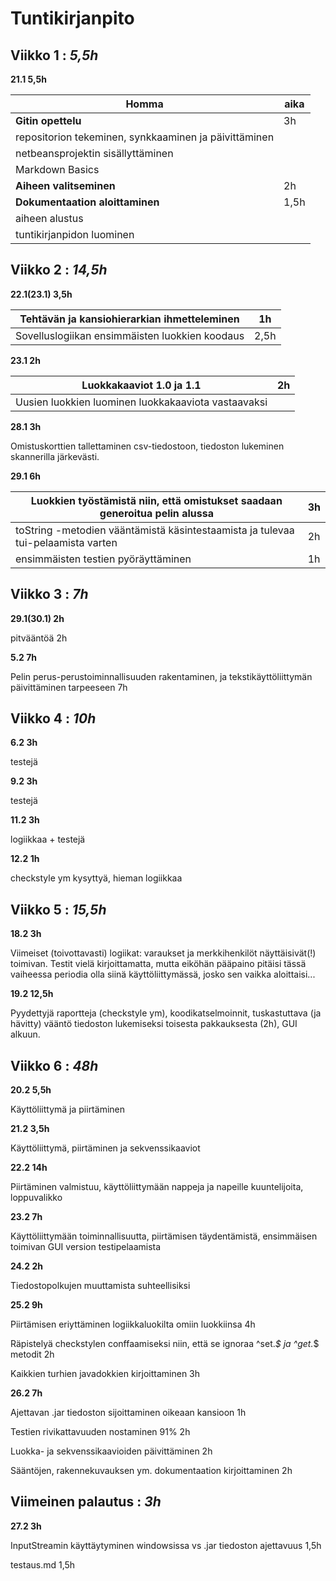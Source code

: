 # Tuntikirjanpito

## Viikko 1 : *5,5h*

**21.1 5,5h**

Homma | aika
---|---
**Gitin opettelu** | 3h
 repositorion tekeminen, synkkaaminen ja päivittäminen|
 netbeansprojektin sisällyttäminen|
 Markdown Basics|
**Aiheen valitseminen** | 2h
**Dokumentaation aloittaminen** | 1,5h
 aiheen alustus |
 tuntikirjanpidon luominen |

## Viikko 2 : *14,5h*

**22.1(23.1) 3,5h**

Tehtävän ja kansiohierarkian ihmetteleminen | 1h
---|---
Sovelluslogiikan ensimmäisten luokkien koodaus | 2,5h

**23.1 2h**

Luokkakaaviot 1.0 ja 1.1 | 2h
---|---
Uusien luokkien luominen luokkakaaviota vastaavaksi |

**28.1 3h**

Omistuskorttien tallettaminen csv-tiedostoon, tiedoston lukeminen skannerilla järkevästi.

**29.1 6h**

Luokkien työstämistä niin, että omistukset saadaan generoitua pelin alussa | 3h
---|---
toString -metodien vääntämistä käsintestaamista ja tulevaa tui-pelaamista varten | 2h
ensimmäisten testien pyöräyttäminen | 1h

## Viikko 3 : *7h*

**29.1(30.1) 2h**

pitvääntöä 2h

**5.2 7h**

Pelin perus-perustoiminnallisuuden rakentaminen, ja tekstikäyttöliittymän päivittäminen tarpeeseen 7h

## Viikko 4 : *10h*

**6.2 3h**

testejä

**9.2 3h**

testejä

**11.2 3h**

logiikkaa + testejä

**12.2 1h**

checkstyle ym kysyttyä, hieman logiikkaa

## Viikko 5 : *15,5h*

**18.2 3h**

Viimeiset (toivottavasti) logiikat: varaukset ja merkkihenkilöt näyttäisivät(!) toimivan. Testit vielä kirjoittamatta, mutta eiköhän pääpaino pitäisi tässä vaiheessa periodia olla siinä käyttöliittymässä, josko sen vaikka aloittaisi...

**19.2 12,5h**

Pyydettyjä raportteja (checkstyle ym), koodikatselmoinnit, tuskastuttava (ja hävitty) vääntö tiedoston lukemiseksi toisesta pakkauksesta (2h), GUI alkuun.

## Viikko 6 : *48h*

**20.2 5,5h**

Käyttöliittymä ja piirtäminen

**21.2 3,5h**

Käyttöliittymä, piirtäminen ja sekvenssikaaviot

**22.2 14h**

Piirtäminen valmistuu, käyttöliittymään nappeja ja napeille kuuntelijoita, loppuvalikko

**23.2 7h**

Käyttöliittymään toiminnallisuutta, piirtämisen täydentämistä, ensimmäisen toimivan GUI version testipelaamista

**24.2 2h**

Tiedostopolkujen muuttamista suhteellisiksi

**25.2 9h**

Piirtämisen eriyttäminen logiikkaluokilta omiin luokkiinsa 4h

Räpistelyä checkstylen conffaamiseksi niin, että se ignoraa ^set.*$ ja ^get.*$ metodit 2h

Kaikkien turhien javadokkien kirjoittaminen 3h

**26.2 7h**

Ajettavan .jar tiedoston sijoittaminen oikeaan kansioon 1h

Testien rivikattavuuden nostaminen 91% 2h

Luokka- ja sekvenssikaavioiden päivittäminen 2h

Sääntöjen, rakennekuvauksen ym. dokumentaation kirjoittaminen 2h

## Viimeinen palautus : _3h_

**27.2 3h**

InputStreamin käyttäytyminen windowsissa vs .jar tiedoston ajettavuus 1,5h

testaus.md 1,5h
